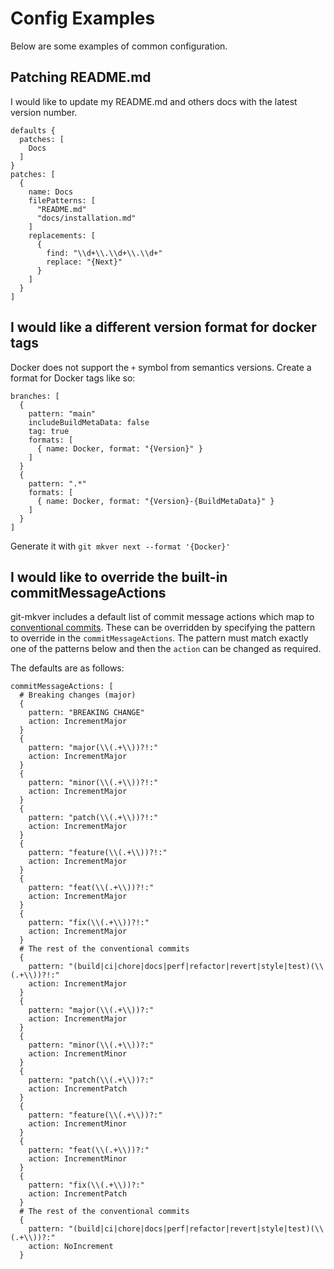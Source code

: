 # Config Examples

Below are some examples of common configuration.

## Patching README.md

I would like to update my README.md and others docs with the latest version number.

```hocon
defaults {
  patches: [
    Docs
  ]
}
patches: [
  {
    name: Docs
    filePatterns: [
      "README.md"
      "docs/installation.md"
    ]
    replacements: [
      {
        find: "\\d+\\.\\d+\\.\\d+"
        replace: "{Next}"
      }
    ]
  }
]
```

## I would like a different version format for docker tags

Docker does not support the `+` symbol from semantics versions. Create a
format for Docker tags like so:

```hocon
branches: [
  {
    pattern: "main"
    includeBuildMetaData: false
    tag: true
    formats: [
      { name: Docker, format: "{Version}" }
    ]
  }
  {
    pattern: ".*"
    formats: [
      { name: Docker, format: "{Version}-{BuildMetaData}" }
    ]
  }
]
```

Generate it with `git mkver next --format '{Docker}'`

## I would like to override the built-in commitMessageActions

git-mkver includes a default list of commit message actions which map to
[conventional commits](https://www.conventionalcommits.org/en/v1.0.0/). These can be overridden by specifying the
pattern to override in the `commitMessageActions`. The pattern must match exactly one of the patterns below and then
the `action` can be changed as required.

The defaults are as follows:

```hcon
commitMessageActions: [
  # Breaking changes (major)
  {
    pattern: "BREAKING CHANGE"
    action: IncrementMajor
  }
  {
    pattern: "major(\\(.+\\))?!:"
    action: IncrementMajor
  }
  {
    pattern: "minor(\\(.+\\))?!:"
    action: IncrementMajor
  }
  {
    pattern: "patch(\\(.+\\))?!:"
    action: IncrementMajor
  }
  {
    pattern: "feature(\\(.+\\))?!:"
    action: IncrementMajor
  }
  {
    pattern: "feat(\\(.+\\))?!:"
    action: IncrementMajor
  }
  {
    pattern: "fix(\\(.+\\))?!:"
    action: IncrementMajor
  }
  # The rest of the conventional commits
  {
    pattern: "(build|ci|chore|docs|perf|refactor|revert|style|test)(\\(.+\\))?!:"
    action: IncrementMajor
  }
  {
    pattern: "major(\\(.+\\))?:"
    action: IncrementMajor
  }
  {
    pattern: "minor(\\(.+\\))?:"
    action: IncrementMinor
  }
  {
    pattern: "patch(\\(.+\\))?:"
    action: IncrementPatch
  }
  {
    pattern: "feature(\\(.+\\))?:"
    action: IncrementMinor
  }
  {
    pattern: "feat(\\(.+\\))?:"
    action: IncrementMinor
  }
  {
    pattern: "fix(\\(.+\\))?:"
    action: IncrementPatch
  }
  # The rest of the conventional commits
  {
    pattern: "(build|ci|chore|docs|perf|refactor|revert|style|test)(\\(.+\\))?:"
    action: NoIncrement
  }
```
